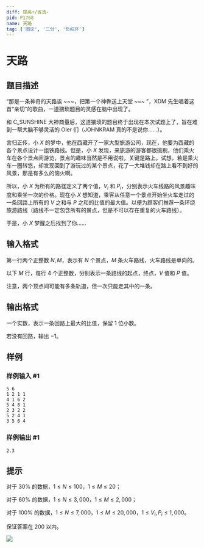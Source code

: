 ```yaml
---
diff: 提高+/省选-
pid: P1768
name: 天路
tag: ['图论', '二分', '负权环']
---
```

# 天路
## 题目描述

“那是一条神奇的天路诶 ~~~，把第一个神犇送上天堂 ~~~ ”，XDM 先生唱着这首“亲切”的歌曲，一道猥琐题目的灵感在脑中出现了。

和 C_SUNSHINE 大神商量后，这道猥琐的题目终于出现在本次试题上了，旨在难到一帮大脑不够灵活的 OIer 们（JOHNKRAM 真的不是说你……）。

言归正传，小 $X$ 的梦中，他在西藏开了一家大型旅游公司，现在，他要为西藏的各个景点设计一组铁路线。但是，小 $X$ 发现，来旅游的游客都很挑剔，他们乘火车在各个景点间游览，景点的趣味当然是不用说啦，关键是路上。试想，若是乘火车一圈转悠，却发现回到了游玩过的某个景点，花了一大堆钱却在路上看不到好的风景，那是有多么的恼火啊。

所以，小 $X$ 为所有的路径定义了两个值，$V_i$ 和 $P_i$，分别表示火车线路的风景趣味度和乘坐一次的价格。现在小 $X$ 想知道，乘客从任意一个景点开始坐火车走过的一条回路上所有的 $V$ 之和与 $P$ 之和的比值的最大值。以便为顾客们推荐一条环绕旅游路线（路线不一定包含所有的景点，但是不可以存在重复的火车路线）。

于是，小 $X$ 梦醒之后找到了你……
## 输入格式

第一行两个正整数 $N,M$，表示有 $N$ 个景点，$M$ 条火车路线，火车路线是单向的。

以下 $M$ 行，每行 $4$ 个正整数，分别表示一条路线的起点，终点，$V$ 值和 $P$ 值。

注意，两个顶点间可能有多条轨道，但一次只能走其中的一条。
## 输出格式

一个实数，表示一条回路上最大的比值，保留 $1$ 位小数。

若没有回路，输出 $-1$。
## 样例

### 样例输入 #1
```
5 6
1 2 1 1
4 1 6 2
5 4 8 1
2 3 2 2
5 2 4 1
3 5 6 4
```
### 样例输出 #1
```
2.3
```
## 提示

对于 $30\%$ 的数据，$1 \le N \le 100$，$1 \le M \le 20$；

对于 $60\%$ 的数据，$1 \le N \le 3{,}000$，$1 \le M \le 2{,}000$；

对于 $100\%$ 的数据，$1 \le N \le 7{,}000$，$1 \le M \le 20{,}000$，$1 \le V_i,P_i \le 1{,}000$。

保证答案在 $200$ 以内。

![](https://cdn.luogu.com.cn/upload/image_hosting/e1ywdkfs.png)

